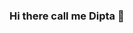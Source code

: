 ### Hi there call me Dipta 👋

<!--
**andripradipta/andripradipta** is a ✨ _special_ ✨ repository because its `README.md` (this file) appears on your GitHub profile.

- 🔭 I’m currently studying on Institut Teknologi Bandung (12918042)
- 🌱 I’m currently learning Oceanography
- 👯 I’m looking to collaborate on Data Science/Web Development which can be related to these things :
      - Machine Learning
      - Climate Change
      - Ocean Model
      - etc
- 📫 How to reach me: https://www.linkedin.com/in/ignasius-andri-pradipta-826524176/
- 📫 How to reach me: andripradipta@gmail.com
-->
